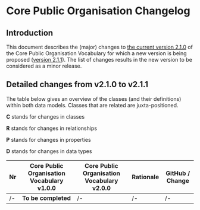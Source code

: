 # Core Public Organisation Changelog

## Introduction


This document describes the (major) changes to [the current version 2.1.0](https://github.com/SEMICeu/CPOV/tree/master/releases/2.1.0) of the Core Public Organisation Vocabulary for which a new version is being proposed ([version 2.1.1](https://semiceu.github.io/CPOV/releases/2.1.1/)). The list of changes results in the new version to be considered as a minor release.

## Detailed changes from v2.1.0 to v2.1.1

The table below gives an overview of the classes (and their definitions) within both data models. Classes that are related are juxta-positioned.

**C** stands for changes in classes

**R** stands for changes in relationships

**P** stands for changes in properties

**D** stands for changes in data types

| Nr | Core Public Organisation Vocabulary v1.0.0 | Core Public Organisation Vocabulary v2.0.0 | Rationale | GitHub / Change |
| --- | --- | --- | --- | --- |
| /- | **To be completed** | /- | /- | /- |
